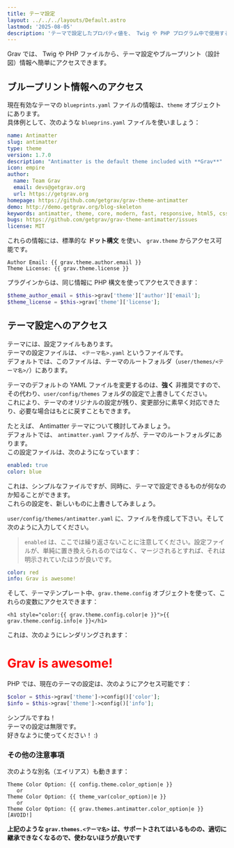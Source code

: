 ```yaml
---
title: テーマ設定
layout: ../../../layouts/Default.astro
lastmod: '2025-08-05'
description: 'テーマで設定したプロパティ値を、 Twig や PHP プログラム中で使用する方法を解説します'
---
```


Grav では、 Twig や PHP ファイルから、テーマ設定やブループリント（設計図）情報へ簡単にアクセスできます。

<h2 id="accessing-theme-blueprint-information">ブループリント情報へのアクセス</h2>

現在有効なテーマの `blueprints.yaml` ファイルの情報は、`theme` オブジェクトにあります。  
具体例として、次のような `blueprins.yaml` ファイルを使いましょう：

```yaml
name: Antimatter
slug: antimatter
type: theme
version: 1.7.0
description: "Antimatter is the default theme included with **Grav**"
icon: empire
author:
  name: Team Grav
  email: devs@getgrav.org
  url: https://getgrav.org
homepage: https://github.com/getgrav/grav-theme-antimatter
demo: http://demo.getgrav.org/blog-skeleton
keywords: antimatter, theme, core, modern, fast, responsive, html5, css3
bugs: https://github.com/getgrav/grav-theme-antimatter/issues
license: MIT
```

これらの情報には、標準的な **ドット構文** を使い、 `grav.theme` からアクセス可能です。

```twig
Author Email: {{ grav.theme.author.email }}
Theme License: {{ grav.theme.license }}
```

プラグインからは、同じ情報に PHP 構文を使ってアクセスできます：

```php
$theme_author_email = $this->grav['theme']['author']['email'];
$theme_license = $this->grav['theme']['license'];
```

<h2 id="accessing-theme-configuration">テーマ設定へのアクセス</h2>

テーマには、設定ファイルもあります。  
テーマの設定ファイルは、 `<テーマ名>.yaml` というファイルです。  
デフォルトでは、このファイルは、テーマのルートフォルダ（`user/themes/<テーマ名>/`）にあります。

テーマのデフォルトの YAML ファイルを変更するのは、**強く** 非推奨ですので、その代わり、`user/config/themes` フォルダの設定で上書きしてください。  
これにより、テーマのオリジナルの設定が残り、変更部分に素早く対応できたり、必要な場合はもとに戻すこともできます。

たとえば、 Antimatter テーマについて検討してみましょう。  
デフォルトでは、 `antimatter.yaml` ファイルが、テーマのルートフォルダにあります。  
この設定ファイルは、次のようになっています：

```yaml
enabled: true
color: blue
```

これは、シンプルなファイルですが、同時に、テーマで設定できるものが何なのか知ることができます。  
これらの設定を、新しいものに上書きしてみましょう。

`user/config/themes/antimatter.yaml` に、ファイルを作成して下さい。そして次のように入力してください。

> `enabled` は、ここでは繰り返さないことに注意してください。設定ファイルが、単純に置き換えられるのではなく、マージされるとすれば、それは明示されていたほうが良いです。

```yaml
color: red
info: Grav is awesome!
```

そして、テーマテンプレート中、`grav.theme.config` オブジェクトを使って、これらの変数にアクセスできます：

```
<h1 style="color:{{ grav.theme.config.color|e }}">{{ grav.theme.config.info|e }}</h1>
```

これは、次のようにレンダリングされます：

<h1 style="color:red">Grav is awesome!</h1>

PHP では、現在のテーマの設定は、次のようにアクセス可能です：

```php
$color = $this->grav['theme']->config()['color'];
$info = $this->grav['theme']->config()['info'];
```

シンプルですね！  
テーマの設定は無限です。  
好きなように使ってください！ :)

<h3 id="alternative-notation">その他の注意事項</h3>

次のような別名（エイリアス）も動きます：

```twig
Theme Color Option: {{ config.theme.color_option|e }}
   or
Theme Color Option: {{ theme_var(color_option)|e }}
   or
Theme Color Option: {{ grav.themes.antimatter.color_option|e }} [AVOID!]
```

**上記のような `grav.themes.<テーマ名>` は、サポートされてはいるものの、適切に継承できなくなるので、使わないほうが良いです**

